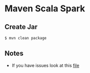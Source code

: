 # Maven Scala Spark

## Create Jar
```bash
$ mvn clean package
```

## Notes
* If you have issues look at this [file](../resources/ISSUE.md) <br>